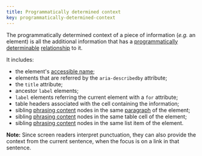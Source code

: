 ```yaml
---
title: Programmatically determined context
key: programmatically-determined-context
---
```


The programmatically determined context of a piece of information (_e.g._ an element) is all the additional information that has a [programmatically determinable](https://www.w3.org/TR/WCAG21/#dfn-programmatically-determinable) [relationship](https://www.w3.org/TR/WCAG21/#dfn-relationships) to it.

It includes:

- the element's [accessible name][];
- elements that are referred by the `aria-describedby` attribute; 
- the `title` attribute;
- ancestor `label` elements;
- `label` elements referring the current element with a `for` attribute;
- table headers associated with the cell containing the information;
- sibling [phrasing content][] nodes in the same [paragraph][] of the element;
- sibling [phrasing content][] nodes in the same table cell of the element;
- sibling [phrasing content][] nodes in the same list item of the element.

**Note:** Since screen readers interpret punctuation, they can also provide the context from the current sentence, when the focus is on a link in that sentence.

[accessible name]: #accessible-name 'Definition of accessible name'
[paragraph]: https://html.spec.whatwg.org/#paragraph
[phrasing content]: https://html.spec.whatwg.org/#phrasing-content-2
